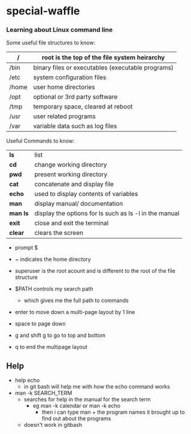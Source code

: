 # special-waffle

### Learning about Linux command line

Some useful file structures to know:

| / |root is the top of the file system heirarchy |
|---|---|
| /bin|binary files or executables (executable programs)|
| /etc|system configuration files|
| /home|user home directories|
| /opt|optional or 3rd party software|
| /tmp|temporary space, cleared at reboot|
| /usr|user related programs|
| /var|variable data such as log files|

Useful Commands to know:

| | |
|---|---|
|**ls**|list|
|**cd**|change working directory|
|**pwd**|present working directory|
|**cat**|concatenate and display file|
|**echo**|used to display contents of variables|
|**man**|display manual/ documentation|
|**man ls**|display the options for ls such as ls -l in the manual|
|**exit**|close and exit the terminal|
|**clear**|clears the screen|

- prompt $
- ~ indicates the home directory
- superuser is the root acount and is different to the root of the file structure
- $PATH controls my search path
    - which gives me the full path to commands

- enter to move down a multi-page layout by 1 line
- space to page down
- g and shift g to go to top and bottom
- q to end the multipage layout

## Help

- help echo
    - in git bash will help me with how the echo command works
- man -k SEARCH_TERM
    - searches for help in the manual for the search term
        - eg man -k calendar or man -k echo
            - then i can type man + the program names it brought up to find out about the programs
    - doesn't work in gitbash

